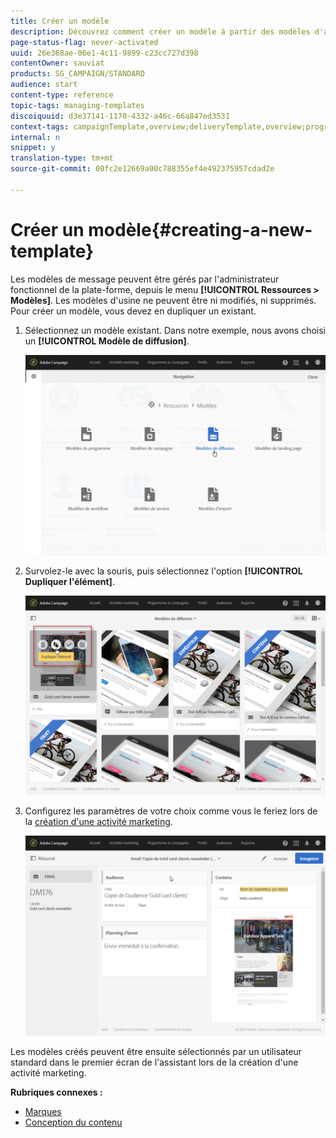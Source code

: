 ```yaml
---
title: Créer un modèle
description: Découvrez comment créer un modèle à partir des modèles d'activité d'usine pour les diffusions email, SMS, par notification push, etc.
page-status-flag: never-activated
uuid: 26e368ae-06e1-4c11-9899-c23cc727d398
contentOwner: sauviat
products: SG_CAMPAIGN/STANDARD
audience: start
content-type: reference
topic-tags: managing-templates
discoiquuid: d3e37141-1170-4332-a46c-66a847ed3531
context-tags: campaignTemplate,overview;deliveryTemplate,overview;programTemplate,overview;workflowTemplate,overview;importTemplate,overview;
internal: n
snippet: y
translation-type: tm+mt
source-git-commit: 00fc2e12669a00c788355ef4e492375957cdad2e

---
```



# Créer un modèle{#creating-a-new-template}

Les modèles de message peuvent être gérés par l'administrateur fonctionnel de la plate-forme, depuis le menu **[!UICONTROL Ressources &gt; Modèles]**. Les modèles d'usine ne peuvent être ni modifiés, ni supprimés. Pour créer un modèle, vous devez en dupliquer un existant.

1. Sélectionnez un modèle existant. Dans notre exemple, nous avons choisi un **[!UICONTROL Modèle de diffusion]**.

   ![](assets/template_2.png)

1. Survolez-le avec la souris, puis sélectionnez l'option **[!UICONTROL Dupliquer l'élément]**.

   ![](assets/template_3.png)

1. Configurez les paramètres de votre choix comme vous le feriez lors de la [création d'une activité marketing](../../start/using/marketing-activities.md#creating-a-marketing-activity).

   ![](assets/template_4.png)

Les modèles créés peuvent être ensuite sélectionnés par un utilisateur standard dans le premier écran de l'assistant lors de la création d'une activité marketing.

**Rubriques connexes :**

* [Marques](../../administration/using/branding.md)
* [Conception du contenu](../../designing/using/overview.md)

